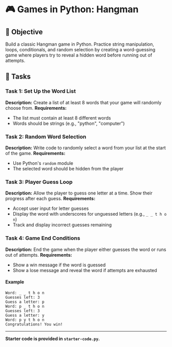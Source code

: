 

# 🎮 Games in Python: Hangman

## 🎯 Objective

Build a classic Hangman game in Python. Practice string manipulation, loops, conditionals, and random selection by creating a word-guessing game where players try to reveal a hidden word before running out of attempts.

## 📝 Tasks

### Task 1: Set Up the Word List
**Description:**
Create a list of at least 8 words that your game will randomly choose from.
**Requirements:**
- The list must contain at least 8 different words
- Words should be strings (e.g., "python", "computer")

### Task 2: Random Word Selection
**Description:**
Write code to randomly select a word from your list at the start of the game.
**Requirements:**
- Use Python's `random` module
- The selected word should be hidden from the player

### Task 3: Player Guess Loop
**Description:**
Allow the player to guess one letter at a time. Show their progress after each guess.
**Requirements:**
- Accept user input for letter guesses
- Display the word with underscores for unguessed letters (e.g., `_ _ t h o n`)
- Track and display incorrect guesses remaining

### Task 4: Game End Conditions
**Description:**
End the game when the player either guesses the word or runs out of attempts.
**Requirements:**
- Show a win message if the word is guessed
- Show a lose message and reveal the word if attempts are exhausted

#### Example
```
Word: _ _ t h o n
Guesses left: 3
Guess a letter: p
Word: p _ t h o n
Guesses left: 3
Guess a letter: y
Word: p y t h o n
Congratulations! You win!
```

---

**Starter code is provided in `starter-code.py`.**
